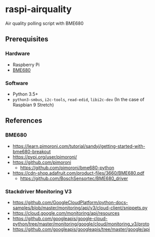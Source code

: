 # raspi-airquality
Air quality polling script with BME680

## Prerequisites
### Hardware
* Raspberry Pi
* [BME680](https://shop.pimoroni.com/products/bme680-breakout)

### Software
* Python 3.5+
* `python3-smbus`, `i2c-tools`, `read-edid`, `libi2c-dev` (In the case of Raspbian 9 Stretch)

## References
### BME680
* https://learn.pimoroni.com/tutorial/sandyj/getting-started-with-bme680-breakout
* https://pypi.org/user/pimoroni/
* https://github.com/pimoroni
  * https://github.com/pimoroni/bme680-python
* https://cdn-shop.adafruit.com/product-files/3660/BME680.pdf
  * https://github.com/BoschSensortec/BME680_driver

### Stackdriver Monitoring V3
* https://github.com/GoogleCloudPlatform/python-docs-samples/blob/master/monitoring/api/v3/cloud-client/snippets.py
* https://cloud.google.com/monitoring/api/resources
* https://github.com/googleapis/google-cloud-python/tree/master/monitoring/google/cloud/monitoring_v3/proto
* https://github.com/googleapis/googleapis/tree/master/google/api
